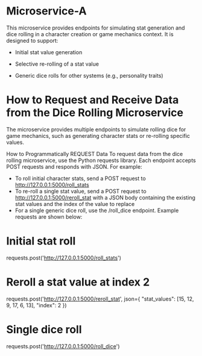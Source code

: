 # Microservice-A
This microservice provides endpoints for simulating stat generation and dice rolling in a character creation or game mechanics context. 
It is designed to support:

- Initial stat value generation

- Selective re-rolling of a stat value

- Generic dice rolls for other systems (e.g., personality traits)

# How to Request and Receive Data from the Dice Rolling Microservice

The microservice provides multiple endpoints to simulate rolling dice for game mechanics, such as generating character stats or re-rolling specific values.

How to Programmatically REQUEST Data
To request data from the dice rolling microservice, use the Python requests library. Each endpoint accepts POST requests and responds with JSON. For example:
- To roll initial character stats, send a POST request to http://127.0.0.1:5000/roll_stats
- To re-roll a single stat value, send a POST request to http://127.0.0.1:5000/reroll_stat with a JSON body containing the existing stat values and the index of the value to replace
- For a single generic dice roll, use the /roll_dice endpoint.
Example requests are shown below:

# Initial stat roll
requests.post('http://127.0.0.1:5000/roll_stats')

# Reroll a stat value at index 2
requests.post('http://127.0.0.1:5000/reroll_stat', json={
    "stat_values": [15, 12, 9, 17, 6, 13],
    "index": 2
})

# Single dice roll
requests.post('http://127.0.0.1:5000/roll_dice')
